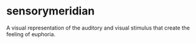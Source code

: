 # sensorymeridian
A visual representation of the auditory and visual stimulus that create the feeling of euphoria. 

